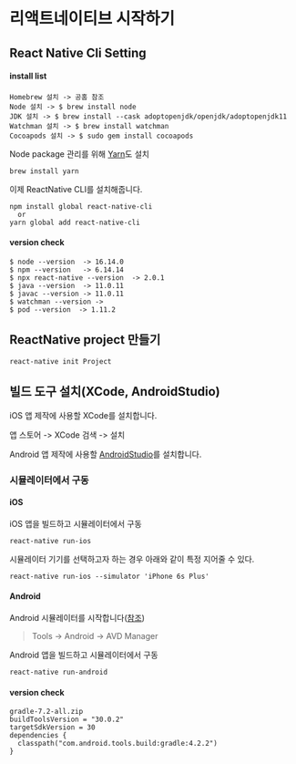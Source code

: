 # 리액트네이티브 시작하기

## React Native Cli Setting

#### install list

```shell
Homebrew 설치 -> 공홈 참조
Node 설치 -> $ brew install node
JDK 설치 -> $ brew install --cask adoptopenjdk/openjdk/adoptopenjdk11
Watchman 설치 -> $ brew install watchman
Cocoapods 설치 -> $ sudo gem install cocoapods
```

Node package 관리를 위해 [Yarn](https://yarnpkg.com/en/docs/install)도 설치

```shell
brew install yarn
```

이제 ReactNative CLI를 설치해줍니다.

```shell
npm install global react-native-cli
  or
yarn global add react-native-cli
```

#### version check

```shell
$ node --version  -> 16.14.0
$ npm --version   -> 6.14.14
$ npx react-native --version  -> 2.0.1
$ java --version  -> 11.0.11
$ javac --version -> 11.0.11
$ watchman --version ->
$ pod --version  -> 1.11.2
```




## ReactNative project 만들기

```shell
react-native init Project
```

## 빌드 도구 설치(XCode, AndroidStudio)

iOS 앱 제작에 사용할 XCode를 설치합니다.

앱 스토어 -> XCode 검색 -> 설치

Android 앱 제작에 사용할 [AndroidStudio](https://developer.android.com/studio/index.html)를 설치합니다.


### 시뮬레이터에서 구동

#### iOS

iOS 앱을 빌드하고 시뮬레이터에서 구동

```shell
react-native run-ios
```

시뮬레이터 기기를 선택하고자 하는 경우 아래와 같이 특정 지어줄 수 있다.

```shell
react-native run-ios --simulator 'iPhone 6s Plus'
```

#### Android

Android 시뮬레이터를 시작합니다([참조](https://developer.android.com/studio/run/managing-avds.html))

> Tools -> Android -> AVD Manager

Android 앱을 빌드하고 시뮬레이터에서 구동

```shell
react-native run-android
```

#### version check

```shell
gradle-7.2-all.zip
buildToolsVersion = "30.0.2"
targetSdkVersion = 30
dependencies {
  classpath("com.android.tools.build:gradle:4.2.2")
}
```


